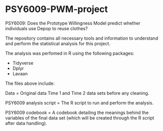 # PSY6009-PWM-project
PSY6009: Does the Prototype Willingness Model predict whether individuals use Depop to reuse clothes?

The repository contains all necessary tools and information to understand and perform the statistical analysis for this project. 

The analysis was perfomed in R using the following packages:
- Tidyverse
- Dplyr
- Lavaan

The files above include:

Data = Original data Time 1 and Time 2 data sets before any cleaning.

PSY6009 analysis script = The R script to run and perform the analysis.

PSY6009 codebook = A codebook detailing the meanings behind the variables of the final data set (which will be created through the R script after data handling).




